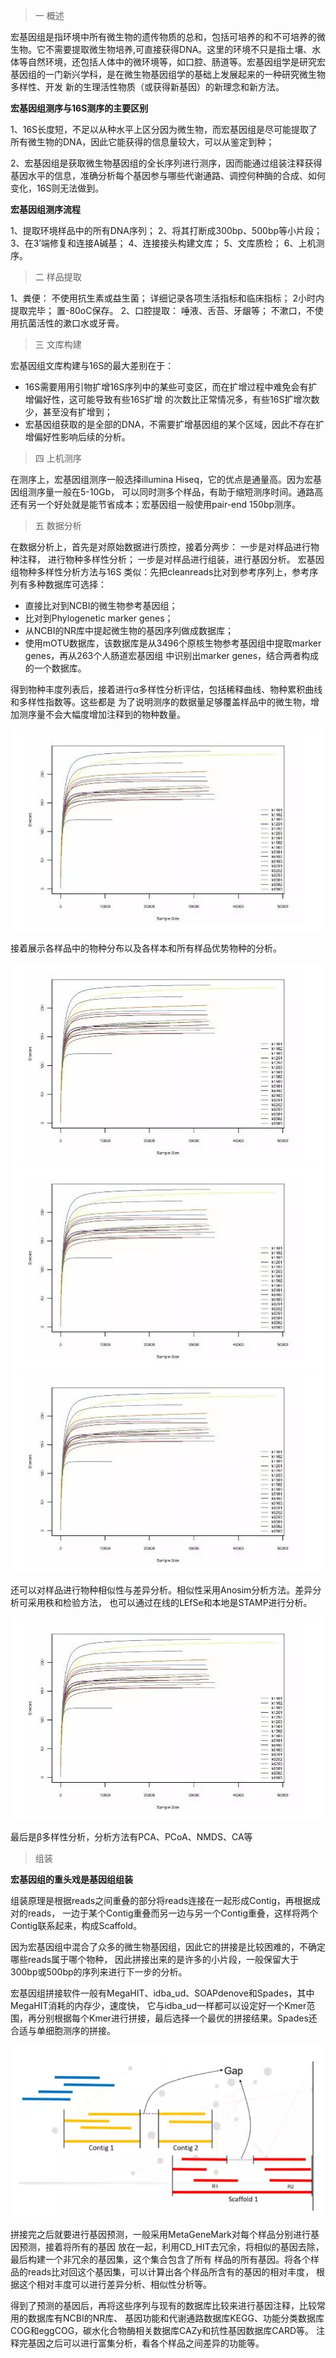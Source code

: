 > 一 概述

宏基因组是指环境中所有微生物的遗传物质的总和，包括可培养的和不可培养的微生物。它不需要提取微生物培养,可直接获得DNA。这里的环境不只是指土壤、水体等自然环境，还包括人体中的微环境等，如口腔、肠道等。宏基因组学是研究宏基因组的一门新兴学科，是在微生物基因组学的基础上发展起来的一种研究微生物多样性、开发
新的生理活性物质（或获得新基因）的新理念和新方法。

**宏基因组测序与16S测序的主要区别**

1、16S长度短，不足以从种水平上区分因为微生物，而宏基因组是尽可能提取了所有微生物的DNA，因此它能获得的信息量较大，可以从鉴定到种；

2、宏基因组是获取微生物基因组的全长序列进行测序，因而能通过组装注释获得基因水平的信息，准确分析每个基因参与哪些代谢通路、调控何种酶的合成、如何变化，16S则无法做到。

**宏基因组测序流程**

1、提取环境样品中的所有DNA序列；
2、将其打断成300bp、500bp等小片段；
3、在3’端修复和连接A碱基；
4、连接接头构建文库；
5、文库质检；
6、上机测序。

> 二 样品提取

1、粪便：
不使用抗生素或益生菌；
详细记录各项生活指标和临床指标；
2小时内提取完毕；
置-80oC保存。
2、口腔提取：
唾液、舌苔、牙龈等；
不漱口，不使用抗菌活性的漱口水或牙膏。

> 三 文库构建

宏基因组文库构建与16S的最大差别在于：
+ 16S需要用用引物扩增16S序列中的某些可变区，而在扩增过程中难免会有扩增偏好性，这可能导致有些16S扩增
的次数比正常情况多，有些16S扩增次数少，甚至没有扩增到；
+ 宏基因组获取的是全部的DNA，不需要扩增基因组的某个区域，因此不存在扩增偏好性影响后续的分析。

> 四 上机测序

在测序上，宏基因组测序一般选择illumina Hiseq，它的优点是通量高。因为宏基因组测序量一般在5-10Gb，
可以同时测多个样品，有助于缩短测序时间。通路高还有另一个好处就是能节省成本；宏基因组一般使用pair-end 150bp测序。
> 五 数据分析 

在数据分析上，首先是对原始数据进行质控，接着分两步：
一步是对样品进行物种注释， 进行物种多样性分析；
一步是对样品进行组装，进行基因分析。
宏基因组物种多样性分析方法与16S 类似：先把cleanreads比对到参考序列上，参考序列有多种数据库可选择：
+ 直接比对到NCBI的微生物参考基因组；
+ 比对到Phylogenetic marker genes；
+ 从NCBI的NR库中提起微生物的基因序列做成数据库；
+ 使用mOTU数据库，该数据库是从3496个原核生物参考基因组中提取marker genes，再从263个人肠道宏基因组
中识别出marker genes，结合两者构成的一个数据库。

得到物种丰度列表后，接着进行α多样性分析评估，包括稀释曲线、物种累积曲线和多样性指数等。这些都是
为了说明测序的数据量足够覆盖样品中的微生物，增加测序量不会大幅度增加注释到的物种数量。

![1](https://github.com/nanshanjin/metagenomics/blob/master/1.PNG)

接着展示各样品中的物种分布以及各样本和所有样品优势物种的分析。

![1](https://github.com/nanshanjin/metagenomics/blob/master/1.PNG)
![1](https://github.com/nanshanjin/metagenomics/blob/master/1.PNG)
![1](https://github.com/nanshanjin/metagenomics/blob/master/1.PNG)

还可以对样品进行物种相似性与差异分析。相似性采用Anosim分析方法。差异分析可采用秩和检验方法，
也可以通过在线的LEfSe和本地是STAMP进行分析。

![1](https://github.com/nanshanjin/metagenomics/blob/master/1.PNG)

最后是β多样性分析，分析方法有PCA、PCoA、NMDS、CA等


> 组装

**宏基因组的重头戏是基因组组装**

组装原理是根据reads之间重叠的部分将reads连接在一起形成Contig，再根据成对的reads，
一边于某个Contig重叠而另一边与另一个Contig重叠，这样将两个Contig联系起来，构成Scaffold。

因为宏基因组中混合了众多的微生物基因组，因此它的拼接是比较困难的，不确定哪些reads属于哪个物种，
因此拼接出来的是许多的小片段，一般保留大于300bp或500bp的序列来进行下一步的分析。

宏基因组拼接软件一般有MegaHIT、idba_ud、SOAPdenove和Spades，其中MegaHIT消耗的内存少，速度快，
它与idba_ud一样都可以设定好一个Kmer范围，再分别根据每个Kmer进行拼接，最后选择一个最优的拼接结果。Spades还合适与单细胞测序的拼接。

![1](https://github.com/nanshanjin/metagenomics/blob/master/gap.PNG)

拼接完之后就要进行基因预测，一般采用MetaGeneMark对每个样品分别进行基因预测，接着将所有的基因
放在一起，利用CD_HIT去冗余，将相似的基因去除，最后构建一个非冗余的基因集，这个集合包含了所有
样品的所有基因。将各个样品的reads比对回这个基因集，可以计算出各个样品所含有的基因的相对丰度，
根据这个相对丰度可以进行差异分析、相似性分析等。

得到了预测的基因后，再将这些序列与现有的数据库比较来进行基因注释，比较常用的数据库有NCBI的NR库、
基因功能和代谢通路数据库KEGG、功能分类数据库COG和eggCOG，碳水化合物酶相关数据库CAZy和抗性基因数据库CARD等。
注释完基因之后可以进行富集分析，看各个样品之间差异的功能等。


